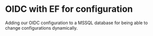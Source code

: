 # OIDC with EF for configuration

Adding our OIDC configuration to a MSSQL database for being able to change configurations dynamically.
